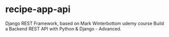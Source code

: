 # recipe-app-api
Django REST Framework,
based on Mark Winterbottom udemy course Build a Backend REST API with Python & Django - Advanced.
